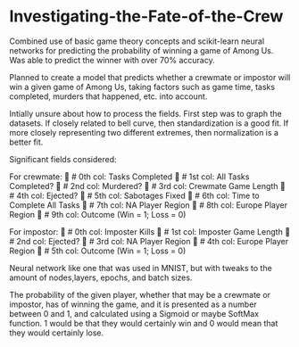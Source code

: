 # Investigating-the-Fate-of-the-Crew
Combined use of basic game theory concepts and scikit-learn neural networks for predicting the probability of winning a game of Among Us. Was able to predict the winner with over 70% accuracy.

Planned to create a model that predicts whether a crewmate or impostor will win a given game of Among Us, taking factors such as game time, tasks completed, murders that happened, etc. into account.

Intially unsure about how to process the fields. First step was to graph the datasets. If closely related to bell curve, then standardization is a good fit. If more closely representing two different extremes, then normalization is a better fit. 

Significant fields considered:

For crewmate:
 # 0th col: Tasks Completed
 # 1st col: All Tasks Completed?
 # 2nd col: Murdered?
 # 3rd col: Crewmate Game Length
 # 4th col: Ejected?
 # 5th col: Sabotages Fixed
 # 6th col: Time to Complete All Tasks
 # 7th col: NA Player Region
 # 8th col: Europe Player Region
 # 9th col: Outcome (Win = 1; Loss = 0)

For impostor:
 # 0th col: Imposter Kills
 # 1st col: Imposter Game Length
 # 2nd col: Ejected?
 # 3rd col: NA Player Region
 # 4th col: Europe Player Region
 # 5th col: Outcome (Win = 1; Loss = 0)

Neural network like one that was used in MNIST, but with tweaks to the amount of nodes,layers, epochs, and batch sizes.

The probability of the given player, whether that may be a crewmate or impostor, has of winning the game, and it is presented as a number between 0 and 1, and calculated using a Sigmoid or maybe SoftMax function. 1 would be that they would certainly win and 0 would mean that they would certainly lose.


